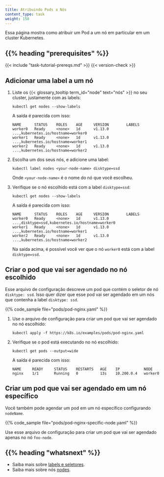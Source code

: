 ```yaml
---
title: Atribuindo Pods a Nós
content_type: task
weight: 150
---
```


<!-- overview -->
Essa página mostra como atribuir um Pod a um nó em particular em um cluster Kubernetes.

## {{% heading "prerequisites" %}}


{{< include "task-tutorial-prereqs.md" >}} {{< version-check >}}



<!-- steps -->

## Adicionar uma label a um nó

1. Liste os {{< glossary_tooltip term_id="node" text="nós" >}} no seu cluster, justamente com as labels:

    ```shell
    kubectl get nodes --show-labels
    ```
    A saída é parecida com isso:

    ```shell
    NAME      STATUS    ROLES    AGE     VERSION        LABELS
    worker0   Ready     <none>   1d      v1.13.0        ...,kubernetes.io/hostname=worker0
    worker1   Ready     <none>   1d      v1.13.0        ...,kubernetes.io/hostname=worker1
    worker2   Ready     <none>   1d      v1.13.0        ...,kubernetes.io/hostname=worker2
    ```
1. Escolha um dos seus nós, e adicione uma label:    

    ```shell
    kubectl label nodes <your-node-name> disktype=ssd
    ```
    Onde `<your-node-name>` é o nome do nó que você escolheu.

1. Verifique se o nó escolhido está com a label `disktype=ssd`:

    ```shell
    kubectl get nodes --show-labels
    ```

    A saída é parecida com isso:

    ```shell
    NAME      STATUS    ROLES    AGE     VERSION        LABELS
    worker0   Ready     <none>   1d      v1.13.0        ...,disktype=ssd,kubernetes.io/hostname=worker0
    worker1   Ready     <none>   1d      v1.13.0        ...,kubernetes.io/hostname=worker1
    worker2   Ready     <none>   1d      v1.13.0        ...,kubernetes.io/hostname=worker2
    ```

    Na saída acima, é possível você ver que o nó `worker0` está com a label `disktype=ssd`.

## Criar o pod que vai ser agendado no nó escolhido

Esse arquivo de configuração descreve um pod que contém o seletor de nó `disktype: ssd`. 
Isso quer dizer que esse pod vai ser agendado em um nós que contenha a label `disktype: ssd`.

{{% code_sample file="pods/pod-nginx.yaml" %}}

1. Use o arquivo de configuração para criar um pod que vai ser agendado no nó escolhido:
    ```shell
    kubectl apply -f https://k8s.io/examples/pods/pod-nginx.yaml
    ```

1. Verifique se o pod está executando no nó escolhido:

    ```shell
    kubectl get pods --output=wide
    ```

    A saída é parecida com isso:
    
    ```shell
    NAME     READY     STATUS    RESTARTS   AGE    IP           NODE
    nginx    1/1       Running   0          13s    10.200.0.4   worker0
    ```
## Criar um pod que vai ser agendado em um nó específico

Você também pode agendar um pod em um nó específico configurando `nodeName`.

{{% code_sample file="pods/pod-nginx-specific-node.yaml" %}}

Use esse arquivo de configuração para criar um pod que vai ser agendado apenas no nó `foo-node`.


## {{% heading "whatsnext" %}}

* Saiba mais sobre [labels e seletores](/docs/concepts/overview/working-with-objects/labels/).
* Saiba mais sobre nós [nodes](/docs/concepts/architecture/nodes/).


